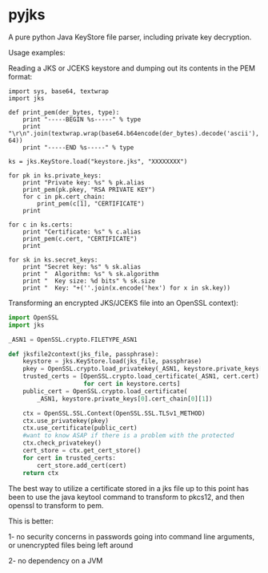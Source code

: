 pyjks
=====

A pure python Java KeyStore file parser, including private key decryption.

Usage examples:

Reading a JKS or JCEKS keystore and dumping out its contents in the PEM format:
```
import sys, base64, textwrap
import jks

def print_pem(der_bytes, type):
    print "-----BEGIN %s-----" % type
    print "\r\n".join(textwrap.wrap(base64.b64encode(der_bytes).decode('ascii'), 64))
    print "-----END %s-----" % type

ks = jks.KeyStore.load("keystore.jks", "XXXXXXXX")

for pk in ks.private_keys:
    print "Private key: %s" % pk.alias
    print_pem(pk.pkey, "RSA PRIVATE KEY")
    for c in pk.cert_chain:
        print_pem(c[1], "CERTIFICATE")
    print

for c in ks.certs:
    print "Certificate: %s" % c.alias
    print_pem(c.cert, "CERTIFICATE")
    print

for sk in ks.secret_keys:
    print "Secret key: %s" % sk.alias
    print "  Algorithm: %s" % sk.algorithm
    print "  Key size: %d bits" % sk.size
    print "  Key: "+(''.join(x.encode('hex') for x in sk.key))
```


Transforming an encrypted JKS/JCEKS file into an OpenSSL context):
```python
import OpenSSL
import jks

_ASN1 = OpenSSL.crypto.FILETYPE_ASN1

def jksfile2context(jks_file, passphrase):
    keystore = jks.KeyStore.load(jks_file, passphrase)
    pkey = OpenSSL.crypto.load_privatekey(_ASN1, keystore.private_keys[0].pkey)
    trusted_certs = [OpenSSL.crypto.load_certificate(_ASN1, cert.cert)
                     for cert in keystore.certs]
    public_cert = OpenSSL.crypto.load_certificate(
        _ASN1, keystore.private_keys[0].cert_chain[0][1])

    ctx = OpenSSL.SSL.Context(OpenSSL.SSL.TLSv1_METHOD)
    ctx.use_privatekey(pkey)
    ctx.use_certificate(public_cert)
    #want to know ASAP if there is a problem with the protected
    ctx.check_privatekey()
    cert_store = ctx.get_cert_store()
    for cert in trusted_certs:
        cert_store.add_cert(cert)
    return ctx

```

The best way to utilize a certificate stored in a jks file up to this point has been
to use the java keytool command to transform to pkcs12, and then openssl to transform to pem.

This is better:

1-  no security concerns in passwords going into command line arguments, or unencrypted files being left around

2-  no dependency on a JVM

